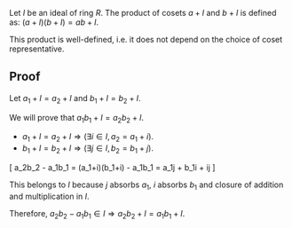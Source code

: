 Let $I$ be an ideal of ring $R$.
The product of cosets $a+I$ and $b+I$ is defined as:
$(a+I)(b+I) = ab+I$.

This product is well-defined, i.e. it does not depend on the choice of coset representative.

## Proof

Let $a_1+I = a_2+I$ and $b_1+I = b_2+I$.

We will prove that $a_1b_1 + I = a_2b_2 + I$.

* $a_1+I = a_2+I \Rightarrow (\exists i \in I, a_2 = a_1 + i)$.
* $b_1+I = b_2+I \Rightarrow (\exists j \in I, b_2 = b_1 + j)$.

\[ a_2b_2 - a_1b_1 = (a_1+i)(b_1+i) - a_1b_1 = a_1j + b_1i + ij \]

This belongs to $I$ because $j$ absorbs $a_1$, $i$ absorbs $b_1$ and closure of addition and multiplication in $I$.

Therefore, $a_2b_2 - a_1b_1 \in I \Rightarrow a_2b_2 + I = a_1b_1 + I$.

